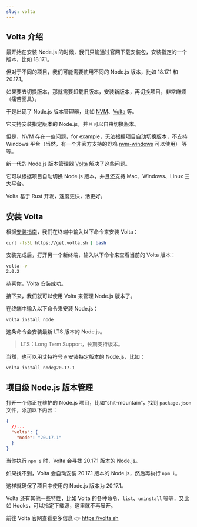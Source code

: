 ```yaml
---
slug: volta
---
```


## Volta 介绍

最开始在安装 Node.js 的时候，我们只能通过官网下载安装包，安装指定的一个版本，比如 18.17.1。

<!-- Frame：Node.js 官网 -->

但对于不同的项目，我们可能需要使用不同的 Node.js 版本，比如 18.17.1 和 20.17.1。

<!-- Frame: https://nodejs.org/en/download 的滚动菜单 -->

如果要去切换版本，那就需要卸载旧版本，安装新版本，再切换项目，非常麻烦（痛苦面具）。

<!-- Frame：痛苦面具/苦涩 -->

于是出现了 Node.js 版本管理器，比如 [NVM](https://github.com/nvm-sh/nvm)、[Volta](https://volta.sh/) 等。

<!-- Frame: https://github.com/nvm-sh/nvm 页面 -->

它支持安装指定版本的 Node.js，并且可以自由切换版本。

但是，NVM 存在一些问题，for example，无法根据项目自动切换版本，不支持 Windows 平台（当然，有一个非官方支持的野鸡 [nvm-windows](https://github.com/coreybutler/nvm-windows) 可以使用） 等等。

<!-- Frame：https://github.com/coreybutler/nvm-windows 页面-->

新一代的 Node.js 版本管理器 [Volta](https://volta.sh/) 解决了这些问题。

它可以根据项目自动切换 Node.js 版本，并且还支持 Mac、Windows、Linux 三大平台。

Volta 基于 Rust 开发，速度更快，活更好。

<!-- Frame: https://volta.sh/ 页面 -->

## 安装 Volta

根据[安装指南](https://docs.volta.sh/guide/getting-started)，我们在终端中输入以下命令来安装 Volta：

```bash
curl -fsSL https://get.volta.sh | bash
```

<!-- Frame：3D 输入效果 -->

安装完成后，打开另一个新终端，输入以下命令来查看当前的 Volta 版本：

```bash
volta -v
2.0.2
```

恭喜你，Volta 安装成功。

<!-- Frame：🎉 烟花效果 -->

接下来，我们就可以使用 Volta 来管理 Node.js 版本了。

在终端中输入以下命令来安装 Node.js：

```bash
volta install node
```

这条命令会安装最新 LTS 版本的 Node.js。

> LTS：Long Term Support，长期支持版本。

当然，也可以用艾特符号 `@` 安装特定版本的 Node.js，比如：

<!-- Audio：艾特铃声 -->

```bash
volta install node@20.17.1
```

## 项目级 Node.js 版本管理

打开一个你正在维护的 Node.js 项目，比如“shit-mountain”，找到 `package.json` 文件，添加以下内容：

```json
{
  //...
  "volta": {
    "node": "20.17.1"
  }
}
```

<!-- Frame：打开项目，打开 package.json 文件，添加 Volta -->

当你执行 `npm i` 时，Volta 会寻找 20.17.1 版本的 Node.js。

如果找不到，Volta 会自动安装 20.17.1 版本的 Node.js，然后再执行 `npm i`。

这样就确保了项目中使用的 Node.js 版本为 20.17.1。
<!-- Frame：npm i 的执行过程 -->

Volta 还有其他一些特性，比如 Volta 的各种命令，`list`、`uninstall` 等等，又比如 Hooks，可以指定下载源，这里就不再展开。

前往 Volta 官网查看更多信息 👉 https://volta.sh

<!-- Audio：结束 GBM -->